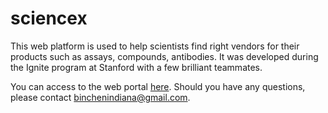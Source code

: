# sciencex

This web platform is used to help scientists find right vendors for their products such as assays, compounds, antibodies. It was developed during the Ignite program at Stanford with a few brilliant teammates. 

You can access to the web portal [here](http://54.148.140.114). Should you have any questions, please contact binchenindiana@gmail.com.


